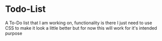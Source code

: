 # Todo-List

A To-Do list that I am working on, functionality is there I just need to use CSS to make it look a little better but for now this will work for it's intended purpose
